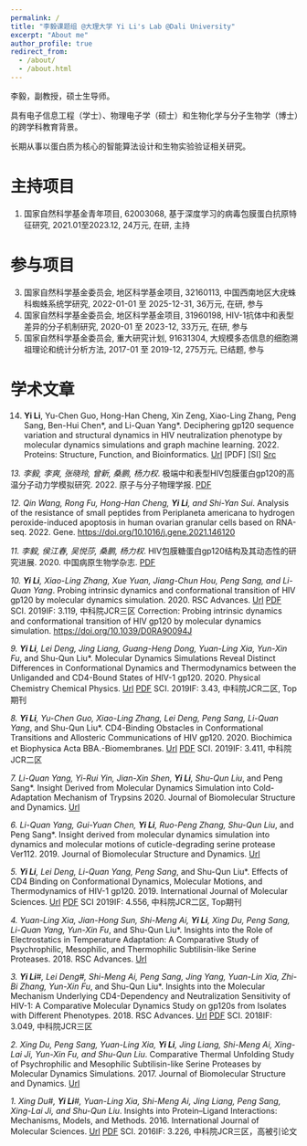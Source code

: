 ```yaml
---
permalink: /
title: "李毅课题组 @大理大学 Yi Li's Lab @Dali University"
excerpt: "About me"
author_profile: true
redirect_from: 
  - /about/
  - /about.html
---
```




李毅，副教授，硕士生导师。

具有电子信息工程（学士）、物理电子学（硕士）和生物化学与分子生物学（博士）的跨学科教育背景。

长期从事以蛋白质为核心的智能算法设计和生物实验验证相关研究。

主持项目
======
1. 国家自然科学基金青年项目, 62003068, 基于深度学习的病毒包膜蛋白抗原特征研究, 2021.01至2023.12, 24万元, 在研, 主持

参与项目
======
3. 国家自然科学基金委员会, 地区科学基金项目, 32160113, 中国西南地区大疣蛛科蜘蛛系统学研究, 2022-01-01 至 2025-12-31, 36万元, 在研, 参与
2. 国家自然科学基金委员会, 地区科学基金项目, 31960198, HIV-1抗体中和表型差异的分子机制研究, 2020-01 至 2023-12, 33万元, 在研, 参与
1. 国家自然科学基金委员会, 重大研究计划, 91631304, 大规模多态信息的细胞溯祖理论和统计分析方法, 2017-01 至 2019-12, 275万元, 已结题, 参与

学术文章
======
14. **Yi Li**, Yu-Chen Guo, Hong-Han Cheng, Xin Zeng, Xiao-Ling Zhang, Peng Sang, Ben-Hui Chen*, and Li-Quan Yang*. Deciphering gp120 sequence variation and structural dynamics in HIV neutralization phenotype by molecular dynamics simulations and graph machine learning. 2022. Proteins: Structure, Function, and Bioinformatics. [Url](https.//doi.org/10.1002/prot.26322) [PDF] [SI] [Src](https://github.com/liyigerry/gp120_md_gml) 

  *13. 李毅, 李爽, 张晓玲, 曾新, 桑鹏, 杨力权*. 极端中和表型HIV包膜蛋白gp120的高温分子动力学模拟研究. 2022. 原子与分子物理学报. [PDF](./files/2022_原子物理.pdf)

  *12. Qin Wang, Rong Fu, Hong-Han Cheng, **Yi Li**, and Shi-Yan Sui*. Analysis of the resistance of small peptides from Periplaneta americana to hydrogen peroxide-induced apoptosis in human ovarian granular cells based on RNA-seq. 2022. Gene. https://doi.org/10.1016/j.gene.2021.146120

  *11. 李毅, 侯江春, 吴悦莎, 桑鹏, 杨力权*. HIV包膜糖蛋白gp120结构及其动态性的研究进展. 2020. 中国病原生物学杂志. [PDF](./files/2020_病原微生物.pdf)

  *10. **Yi Li**, Xiao-Ling Zhang, Xue Yuan, Jiang-Chun Hou, Peng Sang, and Li-Quan Yang*. Probing intrinsic dynamics and conformational transition of HIV gp120 by molecular dynamics simulation. 2020. RSC Advances. [Url](https://doi.org/10.1039/D0RA06416E) [PDF](./files/2020_RSC.pdf) SCI. 2019IF: 3.119, 中科院JCR三区 Correction: Probing intrinsic dynamics and conformational transition of HIV gp120 by molecular dynamics simulation. https://doi.org/10.1039/D0RA90094J

  *9. **Yi Li**, Lei Deng, Jing Liang, Guang-Heng Dong, Yuan-Ling Xia, Yun-Xin Fu*, and Shu-Qun Liu*. Molecular Dynamics Simulations Reveal Distinct Differences in Conformational Dynamics and Thermodynamics between the Unliganded and CD4-Bound States of HIV-1 gp120. 2020. Physical Chemistry Chemical Physics. [Url](https://doi.org/10.1039/C9CP06706J) [PDF](./files/2020_PCCP.pdf) SCI. 2019IF: 3.43, 中科院JCR二区, Top期刊

  *8. **Yi Li**, Yu-Chen Guo, Xiao-Ling Zhang, Lei Deng, Peng Sang, Li-Quan Yang*, and Shu-Qun Liu*. CD4-Binding Obstacles in Conformational Transitions and Allosteric Communications of HIV gp120. 2020. Biochimica et Biophysica Acta BBA.-Biomembranes. [Url](https://doi.org/10.1016/j.bbamem.2020.183217) [PDF](./files/2020_BBA.pdf) SCI. 2019IF: 3.411, 中科院JCR二区 

  *7. Li-Quan Yang, Yi-Rui Yin, Jian-Xin Shen, **Yi Li**, Shu-Qun Liu*, and Peng Sang*. Insight Derived from Molecular Dynamics Simulation into Cold-Adaptation Mechanism of Trypsins 2020. Journal of Biomolecular Structure and Dynamics. [Url](https://doi.org/10.1080/07391102.2019.1635529)

  *6. Li-Quan Yang, Gui-Yuan Chen, **Yi Li**, Ruo-Peng Zhang, Shu-Qun Liu*, and Peng Sang*. Insight derived from molecular dynamics simulation into dynamics and molecular motions of cuticle-degrading serine protease Ver112. 2019. Journal of Biomolecular Structure and Dynamics. [Url](https://doi.org/10.1080/07391102.2018.1471418)

  *5. **Yi Li**, Lei Deng, Li-Quan Yang, Peng Sang*, and Shu-Qun Liu*. Effects of CD4 Binding on Conformational Dynamics, Molecular Motions, and Thermodynamics of HIV-1 gp120. 2019. International Journal of Molecular Sciences. [Url](https://doi.org/10.3390/ijms20020260) [PDF](./files/2019_IJMS.pdf) SCI 2019IF: 4.556, 中科院JCR二区, Top期刊 

  *4. Yuan-Ling Xia, Jian-Hong Sun, Shi-Meng Ai, **Yi Li**, Xing Du, Peng Sang, Li-Quan Yang, Yun-Xin Fu*, and Shu-Qun Liu*. Insights into the Role of Electrostatics in Temperature Adaptation: A Comparative Study of Psychrophilic, Mesophilic, and Thermophilic Subtilisin-like Serine Proteases. 2018. RSC Advances. [Url](https://doi.org/10.1039/C8RA05845H)

  *3. **Yi Li**#, Lei Deng#, Shi-Meng Ai, Peng Sang, Jing Yang, Yuan-Lin Xia, Zhi-Bi Zhang, Yun-Xin Fu*, and Shu-Qun Liu*. Insights into the Molecular Mechanism Underlying CD4-Dependency and Neutralization Sensitivity of HIV-1: A Comparative Molecular Dynamics Study on gp120s from Isolates with Different Phenotypes. 2018. RSC Advances. [Url](https://doi.org/10.1039/C8RA00425K) [PDF](./files/2018_RSC.pdf) SCI. 2018IF: 3.049, 中科院JCR三区 

  *2. Xing Du, Peng Sang, Yuan-Ling Xia, **Yi Li**, Jing Liang, Shi-Meng Ai, Xing-Lai Ji, Yun-Xin Fu, and Shu-Qun Liu*. Comparative Thermal Unfolding Study of Psychrophilic and Mesophilic Subtilisin-like Serine Proteases by Molecular Dynamics Simulations. 2017. Journal of Biomolecular Structure and Dynamics. [Url](https://doi.org/10.1080/07391102.2016.1188155)

  *1. Xing Du#, **Yi Li**#, Yuan-Ling Xia, Shi-Meng Ai, Jing Liang, Peng Sang, Xing-Lai Ji, and Shu-Qun Liu*. Insights into Protein–Ligand Interactions: Mechanisms, Models, and Methods. 2016. International Journal of Molecular Sciences. [Url](https://doi.org/10.3390/ijms17020144) [PDF](./files/2016_IJMS.pdf) SCI. 2016IF: 3.226, 中科院JCR三区，高被引论文
